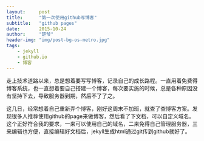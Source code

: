```yaml
---
layout:     post
title:      "第一次使用github写博客"
subtitle:   "github pages"
date:       2015-10-24
author:     "楚爷"
header-img: "img/post-bg-os-metro.jpg"
tags:
    - jekyll
    - github.io
    - 博客
---
```



走上技术道路以来，总是想着要写写博客，记录自己的成长路程。一直用着免费得博客系统，也一直想着要自己搭建一个博客，每次要实施的时候，总是各种原因没有坚持下去，导致服务器到期，然后不了了之。
 
这几日，经常想着自己重新弄个博客，刚好这周末不加班，就查了查博客方案。发现很多人推荐使用github的page来做博客，然后看了下文档，可以自定义域名。这个正好符合我的要求，一来可以使用自己的域名，二来免得自己管理服务器，三来编辑也方便，直接编辑好文档后，jekyll生成html通过git传到github就好了。
